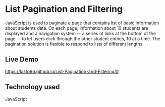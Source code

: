 # List Pagination and Filtering

JavaScript is used to paginate a page that contains list of basic information about students data. On each page, information about 10 students are displayed and a navigation system -- a series of links at the bottom of the page -- to let users click through the other student entries, 10 at a time. The pagination solution is flexible to respond to lists of different lengths

## Live Demo

https://kizto86.github.io/List-Pagination-and-Filtering/#

## Technology used

JavaScript
